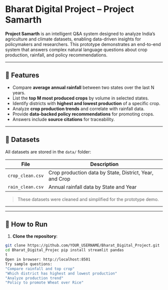 # Bharat Digital Project – Project Samarth

**Project Samarth** is an intelligent Q&A system designed to analyze India’s agriculture and climate datasets, enabling data-driven insights for policymakers and researchers. This prototype demonstrates an end-to-end system that answers complex natural language questions about crop production, rainfall, and policy recommendations.

---

## 🌟 Features

- Compare **average annual rainfall** between two states over the last N years.
- List the **top M most produced crops** by volume in selected states.
- Identify districts with **highest and lowest production** of a specific crop.
- Analyze **crop production trends** and correlate with rainfall data.
- Provide **data-backed policy recommendations** for promoting crops.
- Answers include **source citations** for traceability.

---

## 📂 Datasets

All datasets are stored in the `data/` folder:

| File | Description |
|------|-------------|
| `crop_clean.csv` | Crop production data by State, District, Year, and Crop |
| `rain_clean.csv` | Annual rainfall data by State and Year |

> These datasets were cleaned and simplified for the prototype demo.

---


---

## 🚀 How to Run

1. **Clone the repository**:

```bash
git clone https://github.com/YOUR_USERNAME/Bharat_Digital_Project.git
cd Bharat_Digital_Projec pip install streamlit pandas
t
Open in browser: http://localhost:8501
Try sample questions:
"Compare rainfall and top crop"
"Which district has highest and lowest production"
"Analyze production trend"
"Policy to promote Wheat over Rice"
